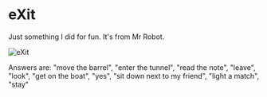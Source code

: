 # eXit

Just something I did for fun. It's from Mr Robot.

![eXit](https://user-images.githubusercontent.com/45197642/173206275-db7f2f1a-fac8-4ebe-86fd-93ca5df906f9.gif)

Answers are:
            "move the barrel",
            "enter the tunnel",
            "read the note",
            "leave",
            "look",
            "get on the boat",
            "yes",
            "sit down next to my friend",
            "light a match",
            "stay"
